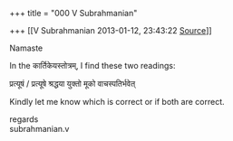 +++
title = "000 V Subrahmanian"

+++
[[V Subrahmanian	2013-01-12, 23:43:22 [Source](https://groups.google.com/g/bvparishat/c/1fYgc3KUOCw)]]



Namaste  
  
In the कार्तिकेयस्तोत्रम्, I find these two readings:  
  
प्रत्यूषं / प्रत्यूषे श्रद्धया युक्तो मूको वाचस्पतिर्भवेत्   
  
Kindly let me know which is correct or if both are correct.  
  
regards  
subrahmanian.v  

